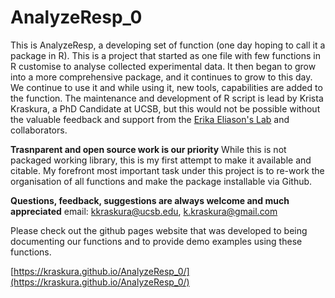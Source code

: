 # AnalyzeResp_0

This is AnalyzeResp, a developing set of function (one day hoping to call it a package in R). This is a project that started as one file with few functions in R customise to analyse collected experimental data. It then began to grow into a more comprehensive package, and it continues to grow to this day. We continue to use it and while using it, new tools, capabilities are added to the function. 
The maintenance and development of R script is lead by Krista Kraskura, a PhD Candidate at UCSB, but this would not be possible without the valuable feedback and support from the [Erika Eliason's Lab](www.erikaeliason.com) and collaborators. 

**Trasnparent and open source work is our priority** While this is not packaged working library, this is my first attempt to make it available and citable. My forefront most important task under this project is to re-work the organisation of all functions and make the package installable via Github. 

**Questions, feedback, suggestions are always welcome and much appreciated**
email: kkraskura@ucsb.edu, k.kraskura@gmail.com

Please check out the github pages website that was developed to being documenting our functions and to provide demo examples using these functions. 

[https://kraskura.github.io/AnalyzeResp_0/](https://kraskura.github.io/AnalyzeResp_0/)
